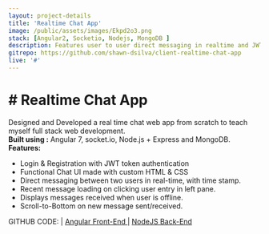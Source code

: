 ```yaml
---
layout: project-details
title: 'Realtime Chat App'
image: /public/assets/images/Ekpd2o3.png
stack: [Angular2, Socketio, Nodejs, MongoDB ]
description: Features user to user direct messaging in realtime and JWT token based authentication.Uses Angular 2 for Single Page App functionality. Real Time chat functionality achieved using RxJs and socket.io
gitrepo: https://github.com/shawn-dsilva/client-realtime-chat-app
live: '#'
---
```


# # Realtime Chat App

Designed and Developed a real time chat web app from scratch to teach myself full stack web development.<br>
**Built using :**  Angular 7, socket.io, Node.js + Express and MongoDB.<br>
**Features:**
- Login & Registration with JWT token authentication
- Functional Chat UI made with custom HTML & CSS
- Direct messaging between two users in real-time, with time stamp.
- Recent message loading on clicking user entry in left pane.
- Displays messages received when user is offline.
- Scroll-to-Bottom on new message sent/received.


GITHUB CODE: | <a href="https://github.com/shawn-dsilva/client-realtime-chat-app">  Angular Front-End </a> | <a href="https://github.com/shawn-dsilva/server-realtime-chat-app"> NodeJS Back-End </a>